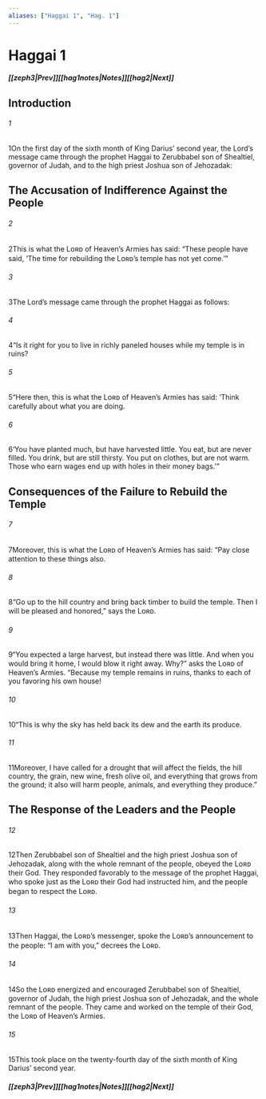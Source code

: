 ```yaml
---
aliases: ["Haggai 1", "Hag. 1"]
---
```

# Haggai 1
##### <span class=arrow-left></span>[[zeph3|Prev]]<span class=navigation-separator></span>[[hag1notes|Notes]]<span class=navigation-separator></span>[[hag2|Next]]<span class=arrow-right></span>
## Introduction
###### 1
<span class=verse-first>1</span>On the first day of the sixth month of King Darius’ second year, the Lord’s message came through the prophet Haggai to Zerubbabel son of Shealtiel, governor of Judah, and to the high priest Joshua son of Jehozadak:
## The Accusation of Indifference Against the People
###### 2
<span class=verse-body>2</span>This is what the Lᴏʀᴅ of Heaven’s Armies has said: “These people have said, ‘The time for rebuilding the Lᴏʀᴅ’s temple has not yet come.’”
###### 3
<span class=verse-body>3</span>The Lord’s message came through the prophet Haggai as follows:
###### 4
<span class=verse-body>4</span>“Is it right for you to live in richly paneled houses while my temple is in ruins?
###### 5
<span class=verse-body>5</span>“Here then, this is what the Lᴏʀᴅ of Heaven’s Armies has said: ‘Think carefully about what you are doing.
###### 6
<span class=verse-body>6</span>‘You have planted much, but have harvested little. You eat, but are never filled. You drink, but are still thirsty. You put on clothes, but are not warm. Those who earn wages end up with holes in their money bags.’”
## Consequences of the Failure to Rebuild the Temple
###### 7
<span class=verse-first>7</span>Moreover, this is what the Lᴏʀᴅ of Heaven’s Armies has said: “Pay close attention to these things also.
###### 8
<span class=verse-body>8</span>“Go up to the hill country and bring back timber to build the temple. Then I will be pleased and honored,” says the Lᴏʀᴅ.
###### 9
<span class=verse-body>9</span>“You expected a large harvest, but instead there was little. And when you would bring it home, I would blow it right away. Why?” asks the Lᴏʀᴅ of Heaven’s Armies. “Because my temple remains in ruins, thanks to each of you favoring his own house!
###### 10
<span class=verse-body>10</span>“This is why the sky has held back its dew and the earth its produce.
###### 11
<span class=verse-body>11</span>Moreover, I have called for a drought that will affect the fields, the hill country, the grain, new wine, fresh olive oil, and everything that grows from the ground; it also will harm people, animals, and everything they produce.”
## The Response of the Leaders and the People
###### 12
<span class=verse-first>12</span>Then Zerubbabel son of Shealtiel and the high priest Joshua son of Jehozadak, along with the whole remnant of the people, obeyed the Lᴏʀᴅ their God. They responded favorably to the message of the prophet Haggai, who spoke just as the Lᴏʀᴅ their God had instructed him, and the people began to respect the Lᴏʀᴅ.
###### 13
<span class=verse-body>13</span>Then Haggai, the Lᴏʀᴅ’s messenger, spoke the Lᴏʀᴅ’s announcement to the people: “I am with you,” decrees the Lᴏʀᴅ.
###### 14
<span class=verse-body>14</span>So the Lᴏʀᴅ energized and encouraged Zerubbabel son of Shealtiel, governor of Judah, the high priest Joshua son of Jehozadak, and the whole remnant of the people. They came and worked on the temple of their God, the Lᴏʀᴅ of Heaven’s Armies.
###### 15
<span class=verse-body>15</span>This took place on the twenty-fourth day of the sixth month of King Darius’ second year.
##### <span class=arrow-left></span>[[zeph3|Prev]]<span class=navigation-separator></span>[[hag1notes|Notes]]<span class=navigation-separator></span>[[hag2|Next]]<span class=arrow-right></span>